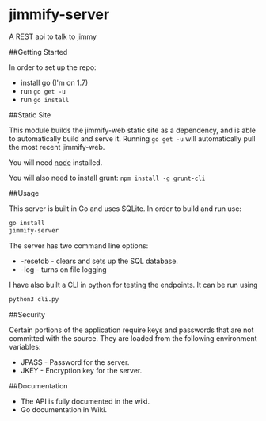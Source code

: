 # jimmify-server
A REST api to talk to jimmy

##Getting Started

In order to set up the repo:
* install go (I'm on 1.7)
* run ```go get -u```
* run ```go install```

##Static Site

This module builds the jimmify-web static site as a dependency, and is able to automatically build and serve it. Running ```go get -u``` will automatically pull the most recent jimmify-web.  

You will need [node](https://nodejs.org/en/) installed.

You will also need to install grunt: ```npm install -g grunt-cli```

##Usage

This server is built in Go and uses SQLite. In order to build and run use:

```bash
go install
jimmify-server
```

The server has two command line options:
* -resetdb - clears and sets up the SQL database.
* -log - turns on file logging

I have also built a CLI in python for testing the endpoints. It can be run using

```bash
python3 cli.py
```

##Security

Certain portions of the application require keys and passwords that are not committed with the source. They are loaded from the following environment variables:

* JPASS - Password for the server.
* JKEY - Encryption key for the server.

##Documentation
* The API is fully documented in the wiki.
* Go documentation in Wiki.
